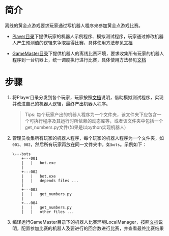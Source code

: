 # 简介

离线的黄金点游戏要求玩家通过写机器人程序来参加黄金点游戏比赛。

- [Player目录](./Player)下提供玩家的机器人示例程序、模拟测试程序，玩家通过修改机器人产生预测值的逻辑来争取赢得比赛，具体使用方法参见[文档](./Player/README.md)

- [GameMaster目录](./GameMaster)下提供机器人的离线比赛环境，要求收集所有玩家的机器人程序到一台机器上，统一调度执行进行比赛，具体使用方法参见[文档](./GameMaster/README.md)

# 步骤

1.  将Player目录分发到各个玩家，玩家按照[文档](./Player/README.md)说明，借助模拟测试程序，实现并改进自己的机器人逻辑，最终产出机器人程序。
    > Tips: 每个玩家产出的机器人程序为一个文件夹，该文件夹下应包含一个可执行程序及其运行时所依赖的动态库等，或者该文件夹中包括一个get_numbers.py文件(如果是以python实现机器人)

2. 管理员收集所有玩家的机器人程序，每个玩家的机器人程序为一个文件夹，如`001`、`002`，然后所有玩家再放在同一文件夹中，如`bots`。示例如下：

    ```
    \---bots
        +---001
        |   |   bot.exe
        |           
        +---002
        |   |   bot.exe
        |   |   depends files ...
        |           
        +---003
        |   |   get_numbers.py
        |           
        +---004
        |   |   get_numbers.py
        |   |   other files ...
    ```

3. 编译运行GameMaster目录下的机器人比赛环境LocalManager，按照[文档](./GameMaster/README.md)说明，配置参加比赛的机器人及要进行的回合数进行比赛，并查看最终比赛结果